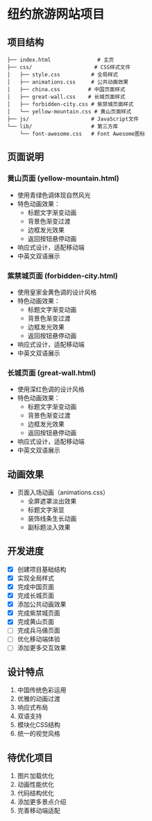 # 纽约旅游网站项目

## 项目结构
```
├── index.html               # 主页
├── css/                    # CSS样式文件
│   ├── style.css          # 全局样式
│   ├── animations.css     # 公共动画效果
│   ├── china.css         # 中国页面样式
│   ├── great-wall.css    # 长城页面样式
│   ├── forbidden-city.css # 紫禁城页面样式
│   └── yellow-mountain.css # 黄山页面样式
├── js/                    # JavaScript文件
└── lib/                   # 第三方库
    └── font-awesome.css   # Font Awesome图标
```

## 页面说明

### 黄山页面 (yellow-mountain.html)
- 使用青绿色调体现自然风光
- 特色动画效果：
  - 标题文字渐变动画
  - 背景色渐变过渡
  - 边框发光效果
  - 返回按钮悬停动画
- 响应式设计，适配移动端
- 中英文双语展示

### 紫禁城页面 (forbidden-city.html)
- 使用皇家金黄色调的设计风格
- 特色动画效果：
  - 标题文字渐变动画
  - 背景色渐变过渡
  - 边框发光效果
  - 返回按钮悬停动画
- 响应式设计，适配移动端
- 中英文双语展示

### 长城页面 (great-wall.html)
- 使用深红色调的设计风格
- 特色动画效果：
  - 标题文字渐变动画
  - 背景色渐变过渡
  - 边框发光效果
  - 返回按钮悬停动画
- 响应式设计，适配移动端
- 中英文双语展示

## 动画效果
- 页面入场动画（animations.css）
  - 全屏遮罩淡出效果
  - 标题文字渐显
  - 装饰线条生长动画
  - 副标题淡入效果

## 开发进度
- [x] 创建项目基础结构
- [x] 实现全局样式
- [x] 完成中国页面
- [x] 完成长城页面
- [x] 添加公共动画效果
- [x] 完成紫禁城页面
- [x] 完成黄山页面
- [ ] 完成兵马俑页面
- [ ] 优化移动端体验
- [ ] 添加更多交互效果

## 设计特点
1. 中国传统色彩运用
2. 优雅的动画过渡
3. 响应式布局
4. 双语支持
5. 模块化CSS结构
6. 统一的视觉风格

## 待优化项目
1. 图片加载优化
2. 动画性能优化
3. 代码结构优化
4. 添加更多景点介绍
5. 完善移动端适配 